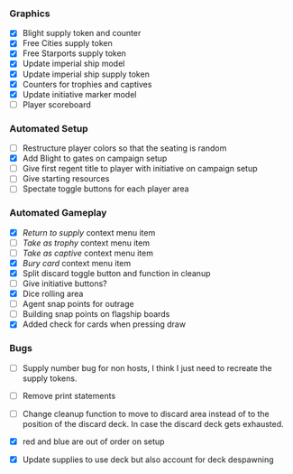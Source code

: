 ### Graphics
- [x] Blight supply token and counter
- [x] Free Cities supply token
- [x] Free Starports supply token
- [x] Update imperial ship model
- [x] Update imperial ship supply token
- [x] Counters for trophies and captives
- [x] Update initiative marker model
- [ ] Player scoreboard
### Automated Setup
- [ ] Restructure player colors so that the seating is random
- [x] Add Blight to gates on campaign setup
- [ ] Give first regent title to player with initiative on campaign setup
- [ ] Give starting resources
- [ ] Spectate toggle buttons for each player area
### Automated Gameplay
- [x] _Return to supply_ context menu item
- [ ] _Take as trophy_ context menu item
- [ ] _Take as captive_ context menu item
- [x] _Bury card_ context menu item
- [x] Split discard toggle button and function in cleanup
- [ ] Give initiative buttons?
- [x] Dice rolling area
- [ ] Agent snap points for outrage
- [ ] Building snap points on flagship boards
- [x] Added check for cards when pressing draw
### Bugs
- [ ] Supply number bug for non hosts, I think I just need to recreate the supply tokens.
- [ ] Remove print statements
- [ ] Change cleanup function to move to discard area instead of to the position of the discard deck. In case the discard deck gets exhausted.
- [x] red and blue are out of order on setup
- [x] Update supplies to use deck but also account for deck despawning



